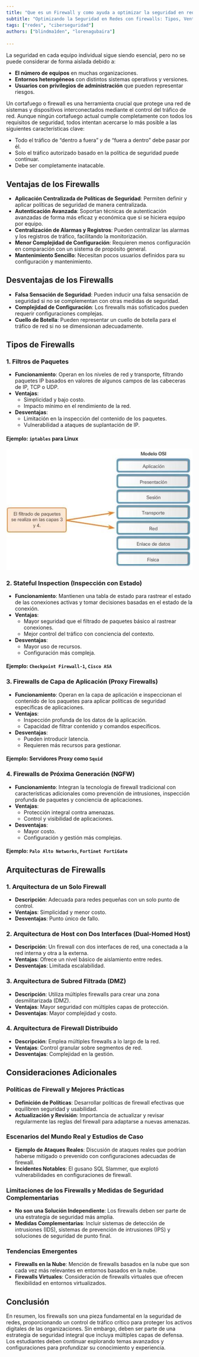 ```yaml
---
title: "Que es un Firewall y como ayuda a optimizar la seguridad en redes"
subtitle: "Optimizando la Seguridad en Redes con firewalls: Tipos, Ventajas, Desventajas y Arquitecturas - Guía Completa"
tags: ["redes", "ciberseguridad"]
authors: ["blindma1den", "lorenagubaira"]

---
```


La seguridad en cada equipo individual sigue siendo esencial, pero no se puede considerar de forma aislada debido a:

- **El número de equipos** en muchas organizaciones.
- **Entornos heterogéneos** con distintos sistemas operativos y versiones.
- **Usuarios con privilegios de administración** que pueden representar riesgos.

Un cortafuego o firewall es una herramienta crucial que protege una red de sistemas y dispositivos interconectados mediante el control del tráfico de red. Aunque ningún cortafuego actual cumple completamente con todos los requisitos de seguridad, todos intentan acercarse lo más posible a las siguientes características clave:

- Todo el tráfico de “dentro a fuera” y de “fuera a dentro” debe pasar por él.
- Solo el tráfico autorizado basado en la política de seguridad puede continuar.
- Debe ser completamente inatacable.

## Ventajas de los Firewalls

- **Aplicación Centralizada de Políticas de Seguridad**: Permiten definir y aplicar políticas de seguridad de manera centralizada.
- **Autenticación Avanzada**: Soportan técnicas de autenticación avanzadas de forma más eficaz y económica que si se hiciera equipo por equipo.
- **Centralización de Alarmas y Registros**: Pueden centralizar las alarmas y los registros de tráfico, facilitando la monitorización.
- **Menor Complejidad de Configuración**: Requieren menos configuración en comparación con un sistema de propósito general.
- **Mantenimiento Sencillo**: Necesitan pocos usuarios definidos para su configuración y mantenimiento.

## Desventajas de los Firewalls

- **Falsa Sensación de Seguridad**: Pueden inducir una falsa sensación de seguridad si no se complementan con otras medidas de seguridad.
- **Complejidad de Configuración**: Los firewalls más sofisticados pueden requerir configuraciones complejas.
- **Cuello de Botella**: Pueden representar un cuello de botella para el tráfico de red si no se dimensionan adecuadamente.

## Tipos de Firewalls

### 1. **Filtros de Paquetes**

- **Funcionamiento**: Operan en los niveles de red y transporte, filtrando paquetes IP basados en valores de algunos campos de las cabeceras de IP, TCP o UDP.
- **Ventajas**:
  - Simplicidad y bajo costo.
  - Impacto mínimo en el rendimiento de la red.
- **Desventajas**:
  - Limitación en la inspección del contenido de los paquetes.
  - Vulnerabilidad a ataques de suplantación de IP.

#### Ejemplo: `iptables` para Linux

![Firewall - filtrados / modelo OSI](../assets/05-seguridad-en-redes-2/firewall/firewall-image-2.jpg)

### 2. **Stateful Inspection (Inspección con Estado)**

- **Funcionamiento**: Mantienen una tabla de estado para rastrear el estado de las conexiones activas y tomar decisiones basadas en el estado de la conexión.
- **Ventajas**:
  - Mayor seguridad que el filtrado de paquetes básico al rastrear conexiones.
  - Mejor control del tráfico con conciencia del contexto.
- **Desventajas**:
  - Mayor uso de recursos.
  - Configuración más compleja.

#### Ejemplo: `Checkpoint Firewall-1`, `Cisco ASA`

### 3. **Firewalls de Capa de Aplicación (Proxy Firewalls)**

- **Funcionamiento**: Operan en la capa de aplicación e inspeccionan el contenido de los paquetes para aplicar políticas de seguridad específicas de aplicaciones.
- **Ventajas**:
  - Inspección profunda de los datos de la aplicación.
  - Capacidad de filtrar contenido y comandos específicos.
- **Desventajas**:
  - Pueden introducir latencia.
  - Requieren más recursos para gestionar.

#### Ejemplo: Servidores Proxy como `Squid`

### 4. **Firewalls de Próxima Generación (NGFW)**

- **Funcionamiento**: Integran la tecnología de firewall tradicional con características adicionales como prevención de intrusiones, inspección profunda de paquetes y conciencia de aplicaciones.
- **Ventajas**:
  - Protección integral contra amenazas.
  - Control y visibilidad de aplicaciones.
- **Desventajas**:
  - Mayor costo.
  - Configuración y gestión más complejas.

#### Ejemplo: `Palo Alto Networks`, `Fortinet FortiGate`

## Arquitecturas de Firewalls

### 1. **Arquitectura de un Solo Firewall**

- **Descripción**: Adecuada para redes pequeñas con un solo punto de control.
- **Ventajas**: Simplicidad y menor costo.
- **Desventajas**: Punto único de fallo.

### 2. **Arquitectura de Host con Dos Interfaces (Dual-Homed Host)**

- **Descripción**: Un firewall con dos interfaces de red, una conectada a la red interna y otra a la externa.
- **Ventajas**: Ofrece un nivel básico de aislamiento entre redes.
- **Desventajas**: Limitada escalabilidad.

### 3. **Arquitectura de Subred Filtrada (DMZ)**

- **Descripción**: Utiliza múltiples firewalls para crear una zona desmilitarizada (DMZ).
- **Ventajas**: Mayor seguridad con múltiples capas de protección.
- **Desventajas**: Mayor complejidad y costo.

### 4. **Arquitectura de Firewall Distribuido**

- **Descripción**: Emplea múltiples firewalls a lo largo de la red.
- **Ventajas**: Control granular sobre segmentos de red.
- **Desventajas**: Complejidad en la gestión.

## Consideraciones Adicionales

### Políticas de Firewall y Mejores Prácticas

- **Definición de Políticas**: Desarrollar políticas de firewall efectivas que equilibren seguridad y usabilidad.
- **Actualización y Revisión**: Importancia de actualizar y revisar regularmente las reglas del firewall para adaptarse a nuevas amenazas.

### Escenarios del Mundo Real y Estudios de Caso

- **Ejemplo de Ataques Reales**: Discusión de ataques reales que podrían haberse mitigado o prevenido con configuraciones adecuadas de firewall.
- **Incidentes Notables**: El gusano SQL Slammer, que explotó vulnerabilidades en configuraciones de firewall.

### Limitaciones de los Firewalls y Medidas de Seguridad Complementarias

- **No son una Solución Independiente**: Los firewalls deben ser parte de una estrategia de seguridad más amplia.
- **Medidas Complementarias**: Incluir sistemas de detección de intrusiones (IDS), sistemas de prevención de intrusiones (IPS) y soluciones de seguridad de punto final.

### Tendencias Emergentes

- **Firewalls en la Nube**: Mención de firewalls basados en la nube que son cada vez más relevantes en entornos basados en la nube.
- **Firewalls Virtuales**: Consideración de firewalls virtuales que ofrecen flexibilidad en entornos virtualizados.

## Conclusión

En resumen, los firewalls son una pieza fundamental en la seguridad de redes, proporcionando un control de tráfico crítico para proteger los activos digitales de las organizaciones. Sin embargo, deben ser parte de una estrategia de seguridad integral que incluya múltiples capas de defensa. Los estudiantes deben continuar explorando temas avanzados y configuraciones para profundizar su conocimiento y experiencia.
